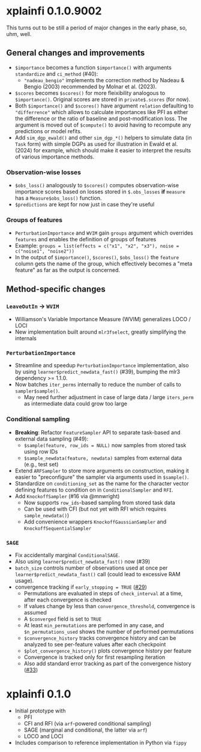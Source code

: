 # xplainfi 0.1.0.9002

This turns out to be still a period of major changes in the early phase, so, uhm, well.

## General changes and improvements

- `$importance` becomes a function `$importance()` with arguments `standardize` and `ci_method` (#40):
  - `"nadeau_bengio"` implements the correction method by Nadeau & Bengio (2003) recommended by Molnar et al. (2023).
- `$scores` becomes `$scores()` for more fleixibility analogous to `$importance()`. Original scores are stored in `private$.scores` (for now).
- Both `$importance()` and `$scores()` have argument `relation` defaulting to `"differrence"` which allows to calculate importances like PFI as either the difference or the ratio of baseline and post-modification loss. The argument is moved out of `$compute()` to avoid having to recompute any predictions or model refits.
- Add `sim_dgp_ewald()` and other `sim_dgp_*()` helpers to simulate data (in `Task` form) with simple DGPs as used for illustration in Ewald et al. (2024) for example, which should make it easier to interpret the results of various importance methods.

### Observation-wise losses

- `$obs_loss()` analogously to `$scores()` computes observation-wise importance scores based on losses stored in `$.obs_losses` **if** `measure` has a `Measure$obs_loss()` function.
- `$predictions` are kept for now just in case they're useful

### Groups of features

- `PerturbationImportance` and `WVIM` gain `groups` argument which overrides `features` and enables the definition of groups of features
- Example: `groups = list(effects = c("x1", "x2", "x3"), noise = c("noise1", "noise2"))`
- In the output of `$importance()`, `$scores()`, `$obs_loss()` the `feature` column gets the name of the group, which effectively becomes a "meta feature" as far as the output is concerned.

## Method-specific changes

### `LeaveOutIn` -> `WVIM`

- Williamson's Variable Importance Measure (WVIM) generalizes LOCO / LOCI
- New implementation built around `mlr3fselect`, greatly simplifying the internals

### `PerturbationImportance`

- Streamline and speedup `PerturbationImportance` implementation, also by using `learner$predict_newdata_fast()` (#39), bumping the mlr3 dependency >= 1.1.0.
- Now batches `iter_perms` internally to reduce the number of calls to `sampler$sample()`. 
  - May need further adjustment in case of large data / large `iters_perm` as intermediate data could grow too large

### Conditional sampling

- **Breaking**: Refactor `FeatureSampler` API to separate task-based and external data sampling (#49):
  - `$sample(feature, row_ids = NULL)` now samples from stored task using row IDs
  - `$sample_newdata(feature, newdata)` samples from external data (e.g., test set)
- Extend `ARFSampler` to store more arguments on construction, making it easier to "preconfigure" the sampler via arguments used in `$sample()`.
- Standardize on `conditioning_set` as the name for the character vector defining features to condition on in `ConditionalSampler` and `RFI`.
- Add `KnockoffSampler` (#16 via @mnwright)
  - Now supports `row_ids`-based sampling from stored task data
  - Can be used with CFI (but not yet with RFI which requires `sample_newdata()`)
  - Add convenience wrappers `KnockoffGaussianSampler` and `KnockoffSequentialSampler`

### `SAGE`

- Fix accidentally marginal `ConditionalSAGE`.
- Also using `learner$predict_newdata_fast()` now  (#39)
- `batch_size` controls number of observations used at once per `learner$predict_newdata_fast()` call (could lead to excessive RAM usage). 
- convergence tracking if `early_stopping = TRUE` ([#29](https://github.com/jemus42/xplainfi/pull/29))
  - Permutations are evaluated in steps of `check_interval` at a time, after each convergence is checked
  - If values change by less than `convergence_threshold`, convergence is assumed
  - A `$converged` field is set to `TRUE`
  - At least `min_permutations` are perfomed in any case, and `$n_permutations_used` shows the number of performed permutations
  - `$convergence_history` tracks convergence history and can be analyzed to see per-feature values after each checkpoint
  -  `$plot_convergence_history()` plots convergence history per feature
  -  Convergence is tracked only for first resampling iteration
  -  Also add standard error tracking as part of the convergence history ([#33](https://github.com/jemus42/xplainfi/pull/33))


# xplainfi 0.1.0

- Initial prototype with 
	- PFI
	- CFI and RFI (via `arf`-powered conditional sampling)
	- SAGE (marginal and conditional, the latter via `arf`)
	- LOCO and LOCI
- Includes comparison to reference implementation in Python via `fippy`
